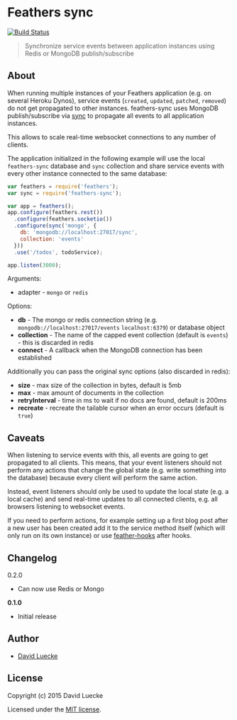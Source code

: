 # Feathers sync

[![Build Status](https://travis-ci.org/feathersjs/feathers-sync.png?branch=master)](https://travis-ci.org/feathersjs/feathers-sync)

> Synchronize service events between application instances using Redis or MongoDB publish/subscribe

## About

When running multiple instances of your Feathers application (e.g. on several Heroku Dynos), service events (`created`, `updated`, `patched`, `removed`) do not get propagated to other instances. feathers-sync uses MongoDB publish/subscribe via [sync](https://github.com/scttnlsn/sync) to propagate all events to all application instances.

This allows to scale real-time websocket connections to any number of clients.

The application initialized in the following example will use the local `feathers-sync` database and `sync` collection and share service events with every other instance connected to the same database:

```js
var feathers = require('feathers');
var sync = require('feathers-sync');

var app = feathers();
app.configure(feathers.rest())
  .configure(feathers.socketio())
  .configure(sync('mongo', {
    db: 'mongodb://localhost:27017/sync',
    collection: 'events'
  }))
  .use('/todos', todoService);

app.listen(3000);
```

Arguments:
- adapter - `mongo` or `redis`

Options:

- __db__ - The mongo or redis connection string (e.g. `mongodb://localhost:27017/events` `localhost:6379`) or database object
- __collection__ - The name of the capped event collection (default is `events`) - this is discarded in redis
- __connect__ - A callback when the MongoDB connection has been established

Additionally you can pass the original sync options (also discarded in redis):

- __size__ - max size of the collection in bytes, default is 5mb
- __max__ - max amount of documents in the collection
- __retryInterval__ - time in ms to wait if no docs are found, default is 200ms
- __recreate__ - recreate the tailable cursor when an error occurs (default is `true`)

## Caveats

When listening to service events with this, all events are going to get propagated to all clients. This means, that your event listeners should not perform any actions that change the global state (e.g. write something into the database) because every client will perform the same action.

Instead, event listeners should only be used to update the local state (e.g. a local cache) and send real-time updates to all connected clients, e.g. all browsers listening to websocket events.

If you need to perform actions, for example setting up a first blog post after a new user has been created add it to the service method itself (which will only run on its own instance) or use [feather-hooks](https://github.com/feathersjs/feathers-hooks) after hooks.

## Changelog

0.2.0

- Can now use Redis or Mongo

__0.1.0__

- Initial release

## Author

- [David Luecke](https://github.com/daffl)

## License

Copyright (c) 2015 David Luecke

Licensed under the [MIT license](LICENSE).
